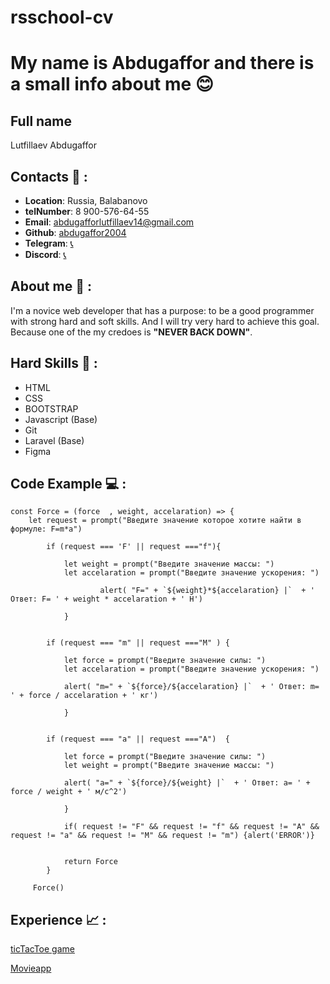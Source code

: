 # rsschool-cv
# My name is Abdugaffor and there is a small info about me :blush: 
## Full name 
Lutfillaev Abdugaffor

## Contacts :floppy_disk: : 
* __Location__: Russia, Balabanovo
* __telNumber__: 8 900-576-64-55
* __Email__: abdugafforlutfillaev14@gmail.com
* __Github__: [abdugaffor2004](https://github.com/abdugaffor2004)
* __Telegram__: [:telephone_receiver:](https://web.telegram.org/k/)
* __Discord__: [:telephone_receiver:](https://discord.com/channels/@me)

## About me :mag_right: :
I'm a novice web developer that has a purpose: to be a good programmer with strong hard and soft skills. And I will try very hard to achieve this goal. Because one of the my credoes is __"NEVER BACK DOWN"__. 

## Hard Skills :muscle: :
* HTML
* CSS
* BOOTSTRAP
* Javascript (Base)
* Git
* Laravel (Base)
* Figma

## Code Example :computer: :
```
const Force = (force  , weight, accelaration) => {
    let request = prompt("Введите значение которое хотите найти в формуле: F=m*a")
        
        if (request === 'F' || request ==="f"){
            
            let weight = prompt("Введите значение массы: ")
            let accelaration = prompt("Введите значение ускорения: ")
         
                    alert( "F=" + `${weight}*${accelaration} |`  + ' Ответ: F= ' + weight * accelaration + ' H')
                                 
            }
            
    
        if (request === "m" || request ==="M" ) {
            
            let force = prompt("Введите значение силы: ")
            let accelaration = prompt("Введите значение ускорения: ")
            
            alert( "m=" + `${force}/${accelaration} |`  + ' Ответ: m= ' + force / accelaration + ' кг')
                
            }
            
            
        if (request === "a" || request ==="A")  {
            
            let force = prompt("Введите значение силы: ")
            let weight = prompt("Введите значение массы: ")
            
            alert( "a=" + `${force}/${weight} |`  + ' Ответ: a= ' + force / weight + ' м/с^2')
                
            }
            
            if( request != "F" && request != "f" && request != "A" && request != "a" && request != "M" && request != "m") {alert('ERROR')}
            
            
            return Force
        }
    
     Force()
```


## Experience :chart_with_upwards_trend: :

[ticTacToe game](https://luffi.netlify.app/)

[Movieapp](https://rolling-scopes-school.github.io/abdugaffor2004-JSFEPRESCHOOL/movie-app/)
